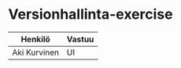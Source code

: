 # Versionhallinta-exercise
| Henkilö             | Vastuu            |
| ------------------- | ------------------|
| Aki Kurvinen        | UI        |
